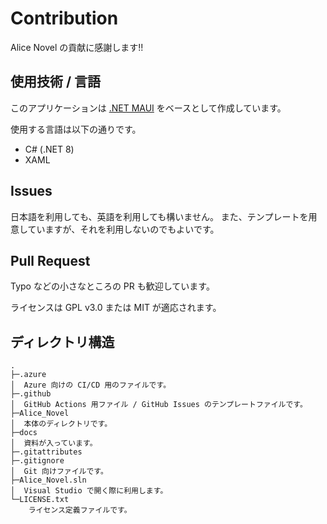 # Contribution
Alice Novel の貢献に感謝します!!

## 使用技術 / 言語
このアプリケーションは [.NET MAUI](https://dot.net/maui) をベースとして作成しています。

使用する言語は以下の通りです。
- C# (.NET 8)
- XAML

## Issues
日本語を利用しても、英語を利用しても構いません。
また、テンプレートを用意していますが、それを利用しないのでもよいです。

## Pull Request
Typo などの小さなところの PR も歓迎しています。

ライセンスは GPL v3.0 または MIT が適応されます。

## ディレクトリ構造
```
.
├─.azure
│  Azure 向けの CI/CD 用のファイルです。
├─.github
│  GitHub Actions 用ファイル / GitHub Issues のテンプレートファイルです。
├─Alice_Novel
│  本体のディレクトリです。
├─docs
│  資料が入っています。
├─.gitattributes
├─.gitignore
│  Git 向けファイルです。
├─Alice_Novel.sln
│  Visual Studio で開く際に利用します。
└─LICENSE.txt
    ライセンス定義ファイルです。
```
